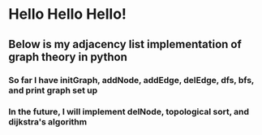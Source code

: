 # Hello Hello Hello! 
## Below is my adjacency list implementation of graph theory in python
### So far I have initGraph, addNode, addEdge, delEdge, dfs, bfs, and print graph set up
### In the future, I will implement delNode, topological sort, and dijkstra's algorithm